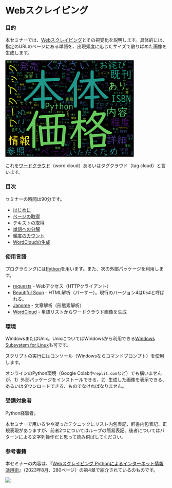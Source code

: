 # Webスクレイピング

### 目的

本セミナーでは、[Webスクレイピング](https://ja.wikipedia.org/wiki/ウェブスクレイピング "LINK")とその視覚化を説明します。具体的には、指定のURLのページにある単語を、出現頻度に応じたサイズで散りばめた画像を生成します。

<img src="./Images/www_cutt_co_jp.png" height="300">

これを[ワードクラウド](https://ja.wikipedia.org/wiki/タグクラウド "LINK")（word cloud）あるいはタグクラウド（tag cloud）と言います。


### 目次

セミナーの時間は90分です。

- [はじめに](./00-Introduction.md "INTERNAL")
- [ページの取得](./01-GetPage.md "INTERNAL")
- [テキストの取得](./02-ExtractTexts.md "INTERNAL")
- [単語への分解](./03-Tokenize.md "ITNERNAL")
- [頻度のカウント](./04-CalcProbs.md "INTERNAL")
- [WordCloudの生成](./05-GenerateWc.md "INTERNAL")


### 使用言語

プログラミングには[Python](https://www.python.org/ "LINK")を用います。また、次の外部パッケージを利用します。

- [requests](https://requests-docs-ja.readthedocs.io/en/latest/ "LINK") - Webアクセス（HTTPクライアント）
- [Beautiful Soup](http://kondou.com/BS4/ "LINK") - HTML解析（パーザー）。現行のバージョン4は*bs4*と呼ばれる。
- [Janome](https://mocobeta.github.io/janome/ "LINK") - 文章解析（形態素解析）
- [WordCloud](http://amueller.github.io/word_cloud/ "LINK") - 単語リストからワードクラウド画像を生成


### 環境

WindowsまたはUnix。UnixについてはWindowsから利用できる[Windows Subsystem for Linux](https://docs.microsoft.com/en-us/windows/wsl/ "LINK")も可です。

スクリプトの実行にはコンソール（Windowsならコマンドプロンプト）を使用します。

オンラインのPython環境（Google Colabや`replit.com`など）でも構いませんが、1）外部パッケージをインストールできる、2）生成した画像を表示できる、あるいはダウンロードできる、ものでなければなりません。


### 受講対象者

Python経験者。

本セミナーで用いるやや凝ったテクニックにリスト内包表記、辞書内包表記、正規表現がありますが、前者2つについてはループの簡易表記、後者についてはパターンによる文字列操作だと思って読み飛ばしてください。


### 参考書籍

本セミナーの内容は、『[Webスクレイピング Pythonによるインターネット情報活用術](https://www.cutt.co.jp/book/978-4-87783-541-5.html)』（2023年8月、280ページ）の第4章で紹介されているのものです。

<img src="https://www.cutt.co.jp/book/images/978-4-87783-541-5.png" height="300">
